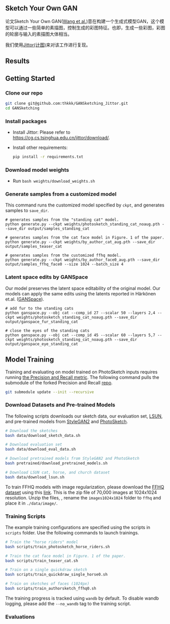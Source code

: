 ## Sketch Your Own GAN

论文Sketch Your Own GAN([Wang et al.](https://github.com/PeterWang512/GANSketching))意在构建一个生成式模型GAN，这个模型可以通过一些简单的素描图，控制生成的彩图特征。也即，生成一些彩图，彩图的轮廓与输入的素描图大体相当。

我们使用[Jittor(计图)](https://github.com/Jittor/Jittor)来对该工作进行复现。

## Results


## Getting Started

### Clone our repo

```bash
git clone git@github.com:thkkk/GANSketching_Jittor.git
cd GANSketching
```

### Install packages
- Install Jittor: Please refer to https://cg.cs.tsinghua.edu.cn/jittor/download/.
- Install other requirements:

  ```bash
  pip install -r requirements.txt
  ```

### Download model weights

- Run `bash weights/download_weights.sh`


### Generate samples from a customized model

This command runs the customized model specified by `ckpt`, and generates samples to `save_dir`.

```
# generates samples from the "standing cat" model.
python generate.py --ckpt weights/photosketch_standing_cat_noaug.pth --save_dir output/samples_standing_cat

# generates samples from the cat face model in Figure. 1 of the paper.
python generate.py --ckpt weights/by_author_cat_aug.pth --save_dir output/samples_teaser_cat

# generates samples from the customized ffhq model.
python generate.py --ckpt weights/by_author_face0_aug.pth --save_dir output/samples_ffhq_face0 --size 1024 --batch_size 4
```

### Latent space edits by GANSpace

Our model preserves the latent space editability of the original model. Our models can apply the same edits using the latents reported in Härkönen et.al. ([GANSpace](https://github.com/harskish/ganspace)).

```
# add fur to the standing cats
python ganspace.py --obj cat --comp_id 27 --scalar 50 --layers 2,4 --ckpt weights/photosketch_standing_cat_noaug.pth --save_dir output/ganspace_fur_standing_cat

# close the eyes of the standing cats
python ganspace.py --obj cat --comp_id 45 --scalar 60 --layers 5,7 --ckpt weights/photosketch_standing_cat_noaug.pth --save_dir output/ganspace_eye_standing_cat
```

## Model Training

Training and evaluating on model trained on PhotoSketch inputs requires running [the Precision and Recall metric](https://github.com/kynkaat/improved-precision-and-recall-metric). The following command pulls the submodule of the forked Precision and Recall [repo](https://github.com/PeterWang512/precision_recall).

```bash
git submodule update --init --recursive
```

### Download Datasets and Pre-trained Models

The following scripts downloads our sketch data, our evaluation set, [LSUN](https://dl.yf.io/lsun), and pre-trained models from [StyleGAN2](https://github.com/NVlabs/stylegan2) and [PhotoSketch](https://github.com/mtli/PhotoSketch).

```bash
# Download the sketches
bash data/download_sketch_data.sh

# Download evaluation set
bash data/download_eval_data.sh

# Download pretrained models from StyleGAN2 and PhotoSketch
bash pretrained/download_pretrained_models.sh

# Download LSUN cat, horse, and church dataset
bash data/download_lsun.sh
```

To train FFHQ models with image regularization, please download the [FFHQ dataset](https://github.com/NVlabs/ffhq-dataset) using this [link](https://drive.google.com/file/d/1WvlAIvuochQn_L_f9p3OdFdTiSLlnnhv/view?usp=sharing). This is the zip file of 70,000 images at 1024x1024 resolution. Unzip the files, , rename the `images1024x1024` folder to `ffhq` and place it in `./data/image/`.


### Training Scripts

The example training configurations are specified using the scripts in `scripts` folder. Use the following commands to launch trainings.

```bash
# Train the "horse riders" model
bash scripts/train_photosketch_horse_riders.sh

# Train the cat face model in Figure. 1 of the paper.
bash scripts/train_teaser_cat.sh

# Train on a single quickdraw sketch
bash scripts/train_quickdraw_single_horse0.sh

# Train on sketches of faces (1024px)
bash scripts/train_authorsketch_ffhq0.sh
```

The training progress is tracked using `wandb` by default. To disable wandb logging, please add the `--no_wandb` tag to the training script.

### Evaluations
